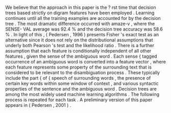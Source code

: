 We believe that the approach in this paper is the ? rst time that decision trees based strictly on digram features have been employed . 
Learning continues until all the training examples are accounted for by the decision tree . 
The most dramatic difference occurred with amaze-v , where the SENSE- VAL average was 92.4 % and the decision tree accuracy was 58.6 % . 
In light of this , ( Pedersen , 1996 ) presents Fisher 's exact test as an alternative since it does not rely on the distributional assumptions that underly both Pearson 's test and the likelihood ratio . 
There is a further assumption that each feature is conditionally independent of all other features , given the sense of the ambiguous word . 
Each sense { tagged occurrence of an ambiguous word is converted into a feature vector , where each feature represents some property of the surrounding text that is considered to be relevant to the disambiguation process . 
These typically include the part { of { speech of surrounding words , the presence of certain key words within some window of context , and various syntactic properties of the sentence and the ambiguous word . 
Decision trees are among the most widely used machine learning algorithms . 
The following process is repeated for each task . 
A preliminary version of this paper appears in ( Pedersen , 2001 ) . 